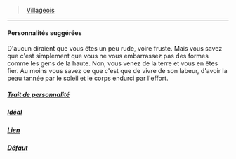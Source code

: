 ﻿---
!Items
Name: Personnalités suggérées
Id: background_villageois_hd.md#personnalités-suggérées
ParentLink: background_villageois_hd.md#villageois
ParentName: Villageois
NameLevel: 4
Attributes:
  Name: Personnalités suggérées
  Markdown: >+
    #### <!--Name-->Personnalités suggérées<!--/Name-->


    D'aucun diraient que vous êtes un peu rude, voire fruste. Mais vous savez que c'est simplement que vous ne vous embarrassez pas des formes comme les gens de la haute. Non, vous venez de la terre et vous en êtes fier. Au moins vous savez ce que c'est que de vivre de son labeur, d'avoir la peau tannée par le soleil et le corps endurci par l'effort.

  Description: >+
    D'aucun diraient que vous êtes un peu rude, voire fruste. Mais vous savez que c'est simplement que vous ne vous embarrassez pas des formes comme les gens de la haute. Non, vous venez de la terre et vous en êtes fier. Au moins vous savez ce que c'est que de vivre de son labeur, d'avoir la peau tannée par le soleil et le corps endurci par l'effort.

AttributesDictionary: >+
  Name: Personnalités suggérées

  Markdown: >+

    #### <!--Name-->Personnalités suggérées<!--/Name-->





    D'aucun diraient que vous êtes un peu rude, voire fruste. Mais vous savez que c'est simplement que vous ne vous embarrassez pas des formes comme les gens de la haute. Non, vous venez de la terre et vous en êtes fier. Au moins vous savez ce que c'est que de vivre de son labeur, d'avoir la peau tannée par le soleil et le corps endurci par l'effort.



  Description: >+

    D'aucun diraient que vous êtes un peu rude, voire fruste. Mais vous savez que c'est simplement que vous ne vous embarrassez pas des formes comme les gens de la haute. Non, vous venez de la terre et vous en êtes fier. Au moins vous savez ce que c'est que de vivre de son labeur, d'avoir la peau tannée par le soleil et le corps endurci par l'effort.



Description: >+
  D'aucun diraient que vous êtes un peu rude, voire fruste. Mais vous savez que c'est simplement que vous ne vous embarrassez pas des formes comme les gens de la haute. Non, vous venez de la terre et vous en êtes fier. Au moins vous savez ce que c'est que de vivre de son labeur, d'avoir la peau tannée par le soleil et le corps endurci par l'effort.

---
> [Villageois](hd_background_villageois.md)

---

#### Personnalités suggérées

D'aucun diraient que vous êtes un peu rude, voire fruste. Mais vous savez que c'est simplement que vous ne vous embarrassez pas des formes comme les gens de la haute. Non, vous venez de la terre et vous en êtes fier. Au moins vous savez ce que c'est que de vivre de son labeur, d'avoir la peau tannée par le soleil et le corps endurci par l'effort.



##### [Trait de personnalité](hd_background_villageois_trait_de_personnalite.md)



##### [Idéal](hd_background_villageois_ideal.md)



##### [Lien](hd_background_villageois_lien.md)



##### [Défaut](hd_background_villageois_defaut.md)


